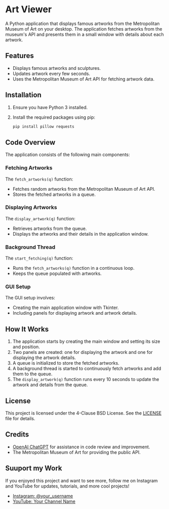 # Art Viewer

A Python application that displays famous artworks from the Metropolitan Museum of Art on your desktop. The application fetches artworks from the museum's API and presents them in a small window with details about each artwork.

## Features

- Displays famous artworks and sculptures.
- Updates artwork every few seconds.
- Uses the Metropolitan Museum of Art API for fetching artwork data.

## Installation

1. Ensure you have Python 3 installed.
2. Install the required packages using pip:

    ```bash
    pip install pillow requests
    ```

## Code Overview

The application consists of the following main components:

### Fetching Artworks

The `fetch_artworks(q)` function:

- Fetches random artworks from the Metropolitan Museum of Art API.
- Stores the fetched artworks in a queue.

### Displaying Artworks

The `display_artwork(q)` function:

- Retrieves artworks from the queue.
- Displays the artworks and their details in the application window.

### Background Thread

The `start_fetching(q)` function:

- Runs the `fetch_artworks(q)` function in a continuous loop.
- Keeps the queue populated with artworks.

### GUI Setup

The GUI setup involves:

- Creating the main application window with Tkinter.
- Including panels for displaying artwork and artwork details.

## How It Works

1. The application starts by creating the main window and setting its size and position.
2. Two panels are created: one for displaying the artwork and one for displaying the artwork details.
3. A queue is initialized to store the fetched artworks.
4. A background thread is started to continuously fetch artworks and add them to the queue.
5. The `display_artwork(q)` function runs every 10 seconds to update the artwork and details from the queue.

## License

This project is licensed under the 4-Clause BSD License. See the [LICENSE](LICENSE) file for details.

## Credits

- [OpenAI ChatGPT](https://www.openai.com/chatgpt) for assistance in code review and improvement.
- The Metropolitan Museum of Art for providing the public API.


## Suuport my Work

If you enjoyed this project and want to see more, follow me on Instagram and YouTube for updates, tutorials, and more cool projects!

- [Instagram: @your_username](https://www.instagram.com/your_username/)
- [YouTube: Your Channel Name](https://www.youtube.com/channel/your_channel_id)
